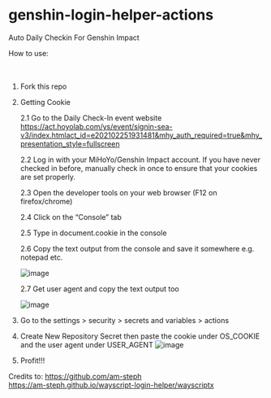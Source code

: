 # genshin-login-helper-actions

Auto Daily Checkin For Genshin Impact

How to use:
<br />
<br />
<br />
1. Fork this repo

2. Getting Cookie<br />
    
   2.1 Go to the Daily Check-In event website https://act.hoyolab.com/ys/event/signin-sea-v3/index.htmlact_id=e202102251931481&mhy_auth_required=true&mhy_presentation_style=fullscreen
   
   2.2 Log in with your MiHoYo/Genshin Impact account.
       If you have never checked in before, manually check in once to ensure that your cookies are set properly.
       
   2.3 Open the developer tools on your web browser (F12 on firefox/chrome)
   
   2.4 Click on the “Console” tab
   
   2.5 Type in document.cookie in the console
   
   2.6 Copy the text output from the console and save it somewhere e.g. notepad etc.

   ![image](https://github.com/Dekerz12/genshin-login-helper-actions/assets/124056161/c37531ca-e6f4-44cd-bb84-a5fc1be1a512)
   
   2.7 Get user agent and copy the text output too
   
   ![image](https://github.com/Dekerz12/genshin-login-helper-actions/assets/124056161/b78361fb-4435-4156-b468-c0c4fbd5aae0)

    
3. Go to the settings > security > secrets and variables > actions

4. Create New Repository Secret then paste the cookie under OS_COOKIE and the user agent under USER_AGENT
   ![image](https://github.com/Dekerz12/genshin-login-helper-actions/assets/124056161/9f43550c-6864-4cec-9cf6-bda538e53f83)
   
5. Profit!!!

Credits to: 
https://github.com/am-steph
<br />
https://am-steph.github.io/wayscript-login-helper/wayscriptx

